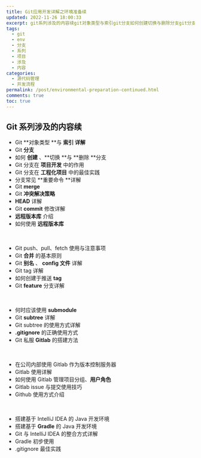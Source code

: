 ```yaml
---
title: Git应用开发详解之环境准备续
updated: 2022-11-26 18:00:33
excerpt: git系列涉及的内容续git对象类型与索引git分支如何创建切换与删除分支git分支在项目开发中的作用git分支在工程化项目中的最佳实践分支常见重要命令详解
tags:
  - git
  - env
  - 分支
  - 系列
  - 项目
  - 涉及
  - 内容
categories:
  - 源代码管理
  - 开发流程
permalink: /post/environmental-preparation-continued.html
comments: true
toc: true
---
```

## Git 系列涉及的内容续

* Git **对象类型 ​**与 **索引 详解**
* Git **分支**
* 如何 **创建** 、**切换 ​**与 **删除 ​**分支
* Git 分支在 **项目开发** 中的作用
* Git 分支在 **工程化项目** 中的最佳实践
* 分支常见 **重要命令 ​**详解
* Git **merge**
* Git **冲突解决策略**
* **HEAD** 详解
* Git **commit** 修改详解
* **远程版本库** 介绍
* 如何使用 **远程版本库**

‍

* Git push、pull、fetch 使用与注意事项
* Git **合并** 的基本原则
* Git **别名** 、 **config 文件** 详解
* Git tag 详解
* 如何创建于推送 **tag**
* Git **feature** 分支详解

‍

* 何时应该使用 **submodule**
* Git **subtree** 详解
* Git subtree 的使用方式详解
* **.gitignore** 的正确使用方式
* Git 私服 **Gitlab** 的搭建方法

‍

* 在公司内部使用 Gitlab 作为版本控制服务器
* Gitlab 使用详解
* 如何使用 Gitlab 管理项目分组、**用户角色**
* Gitlab issue 与提交使用技巧
* Github 使用方式介绍

‍

* 搭建基于 IntelliJ IDEA 的 Java 开发环境
* 搭建基于 **Gradle** 的 Java 开发环境
* Git 与 IntelliJ IDEA 的整合方式详解
* Gradle 初步使用
* .gitignore 最佳实践